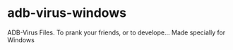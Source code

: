 # adb-virus-windows
ADB-Virus Files. To prank your friends, or to develope... Made specially for Windows
